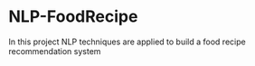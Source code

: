 # NLP-FoodRecipe
In this project NLP techniques are applied to build a food recipe recommendation system
